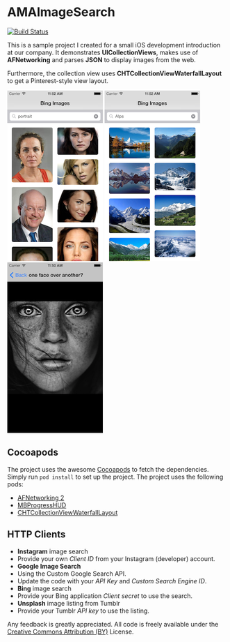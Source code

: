 AMAImageSearch
========================

[![Build Status](https://travis-ci.org/amaechler/AMAImageSearch.svg?branch=master)](https://travis-ci.org/amaechler/AMAImageSearch)

This is a sample project I created for a small iOS development introduction at our company. It demonstrates **UICollectionViews**, makes use of **AFNetworking** and parses **JSON** to display images from the web.

Furthermore, the collection view uses **CHTCollectionViewWaterfallLayout** to get a Pinterest-style view layout.

[![Alt][screenshot1_thumb]][screenshot1]
[![Alt][screenshot2_thumb]][screenshot2]
[![Alt][screenshot3_thumb]][screenshot3]

[screenshot1_thumb]: https://raw.githubusercontent.com/amaechler/AMAImageSearch/master/_Screenshots/bing_facest.png
[screenshot1]: https://raw.githubusercontent.com/amaechler/AMAImageSearch/master/_Screenshots/bing_faces.png
[screenshot2_thumb]: https://raw.githubusercontent.com/amaechler/AMAImageSearch/master/_Screenshots/bing_alpst.png
[screenshot2]: https://raw.githubusercontent.com/amaechler/AMAImageSearch/master/_Screenshots/bing_alps.png
[screenshot3_thumb]: https://raw.githubusercontent.com/amaechler/AMAImageSearch/master/_Screenshots/single_imaget.png
[screenshot3]: https://raw.githubusercontent.com/amaechler/AMAImageSearch/master/_Screenshots/single_image.png

## Cocoapods

The project uses the awesome [Cocoapods](http://cocoapods.org) to fetch the dependencies. Simply run `pod install` to set up the project. The project uses the following pods:

* [AFNetworking 2](https://github.com/AFNetworking/AFNetworking)
* [MBProgressHUD](https://github.com/jdg/MBProgressHUD)
* [CHTCollectionViewWaterfallLayout](https://github.com/chiahsien/CHTCollectionViewWaterfallLayout)


## HTTP Clients

* **Instagram** image search
 * Provide your own *Client ID* from your Instagram (developer) account.
* **Google Image Search**
 * Using the Custom Google Search API.
 * Update the code with your *API Key* and *Custom Search Engine ID*.
* **Bing** image search
 * Provide your Bing application *Client secret* to use the search.
* **Unsplash** image listing from Tumblr
 * Provide your Tumblr *API key* to use the listing.

Any feedback is greatly appreciated. All code is freely available under the [Creative Commons Attribution (BY)](http://creativecommons.org/licenses/by/3.0/) License.
